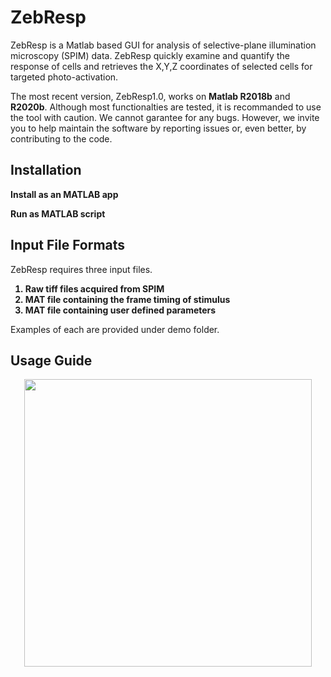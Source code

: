 # ZebResp

ZebResp is a Matlab based GUI for analysis of selective-plane illumination microscopy (SPIM) data. ZebResp quickly examine and quantify the response of cells and retrieves the X,Y,Z coordinates of selected cells for targeted photo-activation. 

The most recent version, ZebResp1.0, works on **Matlab R2018b** and **R2020b**. Although most functionalties are tested, it is recommanded to use the tool with caution. We cannot garantee for any bugs. However, we invite you to help maintain the software by reporting issues or, even better, by contributing to the code.

<h2> Installation </h2>
<b> Install as an MATLAB app </b>

<b> Run as MATLAB script </b>

<h2> Input File Formats </h2>
ZebResp requires three input files.
<ol>
    <b>
    <li> Raw tiff files acquired from SPIM </li> 
    <li> MAT file containing the frame timing of stimulus </li> 
    <li> MAT file containing user defined parameters </li> 
    </b>
</ol>
Examples of each are provided under demo folder.

<h2> Usage Guide </h2>

<p align="center">
  <img src="https://github.com/john-robert/splitlab/blob/master/SplitLab1.9.0/screen.png" align="center" height="460">
</p>
